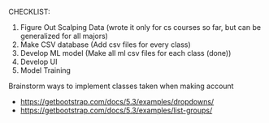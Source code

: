 CHECKLIST:
  1) Figure Out Scalping Data (wrote it only for cs courses so far, but can be generalized for all majors)
  2) Make CSV database (Add csv files for every class)
  3) Develop ML model (Make all ml csv files for each class (done))
  4) Develop UI
  5) Model Training

Brainstorm ways to implement classes taken when making account
- https://getbootstrap.com/docs/5.3/examples/dropdowns/
- https://getbootstrap.com/docs/5.3/examples/list-groups/
